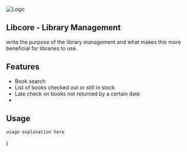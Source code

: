 ![Logo](https://i.postimg.cc/Qdgq9tsh/libcore.png)

## Libcore - Library Management
write the purpose of the library management and what makes this more beneficial for libraries to use.
## Features

- Book search
- List of books checked out or still in stock
- Late check on books not returned by a certain date
- 


## Usage

```java
usage explanation here
```

)
